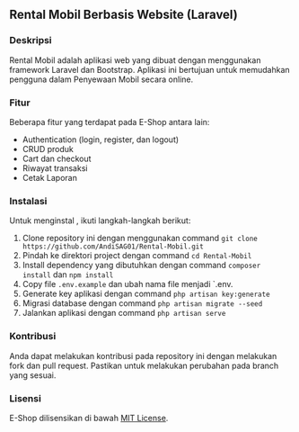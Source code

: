 ## Rental Mobil Berbasis Website (Laravel)

### Deskripsi

Rental Mobil adalah aplikasi web yang dibuat dengan menggunakan framework Laravel dan Bootstrap. Aplikasi ini bertujuan untuk memudahkan pengguna dalam Penyewaan Mobil secara online.

### Fitur

Beberapa fitur yang terdapat pada E-Shop antara lain:

-   Authentication (login, register, dan logout)
-   CRUD produk
-   Cart dan checkout
-   Riwayat transaksi
-   Cetak Laporan

### Instalasi

Untuk menginstal , ikuti langkah-langkah berikut:

1. Clone repository ini dengan menggunakan command `git clone https://github.com/AndiSAG01/Rental-Mobil.git`
2. Pindah ke direktori project dengan command `cd Rental-Mobil`
3. Install dependency yang dibutuhkan dengan command `composer install` dan `npm install`
4. Copy file `.env.example` dan ubah nama file menjadi `.env.
5. Generate key aplikasi dengan command `php artisan key:generate`
6. Migrasi database dengan command `php artisan migrate --seed`
7. Jalankan aplikasi dengan command `php artisan serve`

### Kontribusi

Anda dapat melakukan kontribusi pada repository ini dengan melakukan fork dan pull request. Pastikan untuk melakukan perubahan pada branch yang sesuai.

### Lisensi

E-Shop dilisensikan di bawah [MIT License](https://opensource.org/licenses/MIT).
